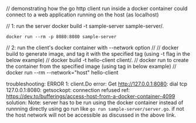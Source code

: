 // demonstrating how the go http client run inside a docker container could connect to a web application running on the host (as localhost)


// 1: run the server
    docker build -t sample-server sample-server/.

    docker run --rm -p 8080:8080 sample-server
    


// 2: run the client's docker container with --network option
    // 
    // docker build to generate image, and tag it with the specified tag (using -t flag in the below example)
    // 		docker build -t hello-client client/.
    // docker run to create the container from the specified image (using tag in below example)
    // 		docker run --rm --network="host"  hello-client





troubleshooting:
ERROR 1: client.Do error: Get http://127.0.0.1:8080: dial tcp 127.0.0.1:8080: getsockopt: connection refused
    ref: https://dev.to/bufferings/access-host-from-a-docker-container-4099
    solution: Note: server has to be run using the docker container instead of runnning directly using go run like `go run sample-server/server.go`. if not the host network will not be accessible as discussed in the above link.

